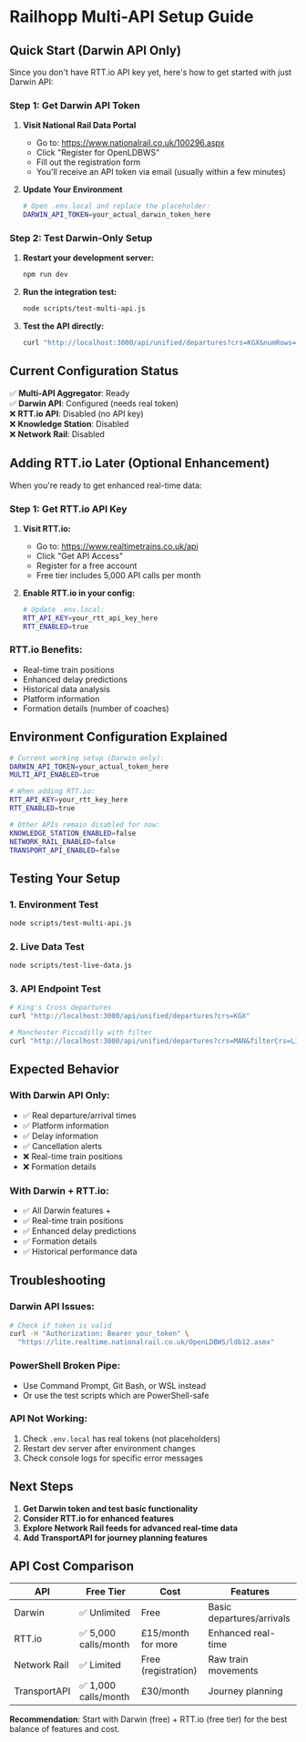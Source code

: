 # Railhopp Multi-API Setup Guide

## Quick Start (Darwin API Only)

Since you don't have RTT.io API key yet, here's how to get started with just Darwin API:

### Step 1: Get Darwin API Token

1. **Visit National Rail Data Portal**
   - Go to: https://www.nationalrail.co.uk/100296.aspx
   - Click "Register for OpenLDBWS"
   - Fill out the registration form
   - You'll receive an API token via email (usually within a few minutes)

2. **Update Your Environment**
   ```bash
   # Open .env.local and replace the placeholder:
   DARWIN_API_TOKEN=your_actual_darwin_token_here
   ```

### Step 2: Test Darwin-Only Setup

1. **Restart your development server:**
   ```bash
   npm run dev
   ```

2. **Run the integration test:**
   ```bash
   node scripts/test-multi-api.js
   ```

3. **Test the API directly:**
   ```bash
   curl "http://localhost:3000/api/unified/departures?crs=KGX&numRows=10"
   ```

## Current Configuration Status

✅ **Multi-API Aggregator**: Ready  
✅ **Darwin API**: Configured (needs real token)  
❌ **RTT.io API**: Disabled (no API key)  
❌ **Knowledge Station**: Disabled  
❌ **Network Rail**: Disabled  

## Adding RTT.io Later (Optional Enhancement)

When you're ready to get enhanced real-time data:

### Step 1: Get RTT.io API Key

1. **Visit RTT.io:**
   - Go to: https://www.realtimetrains.co.uk/api
   - Click "Get API Access"
   - Register for a free account
   - Free tier includes 5,000 API calls per month

2. **Enable RTT.io in your config:**
   ```bash
   # Update .env.local:
   RTT_API_KEY=your_rtt_api_key_here
   RTT_ENABLED=true
   ```

### RTT.io Benefits:
- Real-time train positions
- Enhanced delay predictions
- Historical data analysis
- Platform information
- Formation details (number of coaches)

## Environment Configuration Explained

```bash
# Current working setup (Darwin only):
DARWIN_API_TOKEN=your_actual_token_here
MULTI_API_ENABLED=true

# When adding RTT.io:
RTT_API_KEY=your_rtt_key_here
RTT_ENABLED=true

# Other APIs remain disabled for now:
KNOWLEDGE_STATION_ENABLED=false
NETWORK_RAIL_ENABLED=false
TRANSPORT_API_ENABLED=false
```

## Testing Your Setup

### 1. Environment Test
```bash
node scripts/test-multi-api.js
```

### 2. Live Data Test  
```bash
node scripts/test-live-data.js
```

### 3. API Endpoint Test
```bash
# King's Cross departures
curl "http://localhost:3000/api/unified/departures?crs=KGX"

# Manchester Piccadilly with filter
curl "http://localhost:3000/api/unified/departures?crs=MAN&filterCrs=LIV&numRows=5"
```

## Expected Behavior

### With Darwin API Only:
- ✅ Real departure/arrival times
- ✅ Platform information
- ✅ Delay information
- ✅ Cancellation alerts
- ❌ Real-time train positions
- ❌ Formation details

### With Darwin + RTT.io:
- ✅ All Darwin features +
- ✅ Real-time train positions
- ✅ Enhanced delay predictions
- ✅ Formation details
- ✅ Historical performance data

## Troubleshooting

### Darwin API Issues:
```bash
# Check if token is valid
curl -H "Authorization: Bearer your_token" \
  "https://lite.realtime.nationalrail.co.uk/OpenLDBWS/ldb12.asmx"
```

### PowerShell Broken Pipe:
- Use Command Prompt, Git Bash, or WSL instead
- Or use the test scripts which are PowerShell-safe

### API Not Working:
1. Check `.env.local` has real tokens (not placeholders)
2. Restart dev server after environment changes
3. Check console logs for specific error messages

## Next Steps

1. **Get Darwin token and test basic functionality**
2. **Consider RTT.io for enhanced features** 
3. **Explore Network Rail feeds for advanced real-time data**
4. **Add TransportAPI for journey planning features**

## API Cost Comparison

| API | Free Tier | Cost | Features |
|-----|-----------|------|----------|
| Darwin | ✅ Unlimited | Free | Basic departures/arrivals |
| RTT.io | ✅ 5,000 calls/month | £15/month for more | Enhanced real-time |
| Network Rail | ✅ Limited | Free (registration) | Raw train movements |
| TransportAPI | ✅ 1,000 calls/month | £30/month | Journey planning |

**Recommendation**: Start with Darwin (free) + RTT.io (free tier) for the best balance of features and cost.
